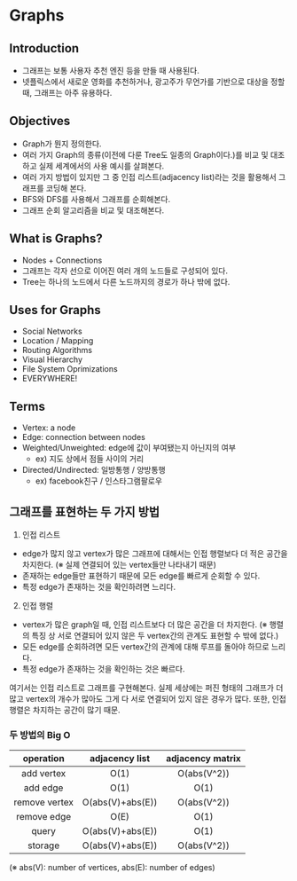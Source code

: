 # Graphs

## Introduction

- 그래프는 보통 사용자 추천 엔진 등을 만들 때 사용된다.
- 넷플릭스에서 새로운 영화를 추천하거나, 광고주가 무언가를 기반으로 대상을 정할 때, 그래프는 아주 유용하다.

## Objectives

- Graph가 뭔지 정의한다.
- 여러 가지 Graph의 종류(이전에 다룬 Tree도 일종의 Graph이다.)를 비교 및 대조하고 실제 세계에서의 사용 예시를 살펴본다.
- 여러 가지 방법이 있지만 그 중 인접 리스트(adjacency list)라는 것을 활용해서 그래프를 코딩해 본다.
- BFS와 DFS를 사용해서 그래프를 순회해본다.
- 그래프 순회 알고리즘을 비교 및 대조해본다.

## What is Graphs?

- Nodes + Connections
- 그래프는 각자 선으로 이어진 여러 개의 노드들로 구성되어 있다.
- Tree는 하나의 노드에서 다른 노드까지의 경로가 하나 밖에 없다.

## Uses for Graphs

- Social Networks
- Location / Mapping
- Routing Algorithms
- Visual Hierarchy
- File System Oprimizations
- EVERYWHERE!

## Terms

- Vertex: a node
- Edge: connection between nodes
- Weighted/Unweighted: edge에 값이 부여됐는지 아닌지의 여부
  - ex) 지도 상에서 점들 사이의 거리
- Directed/Undirected: 일방통행 / 양방통행
  - ex) facebook친구 / 인스타그램팔로우

## 그래프를 표현하는 두 가지 방법

1. 인접 리스트

- edge가 많지 않고 vertex가 많은 그래프에 대해서는 인접 행렬보다 더 적은 공간을 차지한다.
  (※ 실제 연결되어 있는 vertex들만 나타내기 때문)
- 존재하는 edge들만 표현하기 때문에 모든 edge를 빠르게 순회할 수 있다.
- 특정 edge가 존재하는 것을 확인하려면 느리다.

2. 인접 행렬

- vertex가 많은 graph일 때, 인접 리스트보다 더 많은 공간을 더 차지한다.
  (※ 행렬의 특징 상 서로 연결되어 있지 않은 두 vertex간의 관계도 표현할 수 밖에 없다.)
- 모든 edge를 순회하려면 모든 vertex간의 관계에 대해 루프를 돌아야 하므로 느리다.
- 특정 edge가 존재하는 것을 확인하는 것은 빠르다.

여기서는 인접 리스트로 그래프를 구현해본다.
실제 세상에는 퍼진 형태의 그래프가 더 많고 vertex의 개수가 많아도 그게 다 서로 연결되어 있지 않은 경우가 많다. 또한, 인접 행렬은 차지하는 공간이 많기 때문.

### 두 방법의 Big O

|   operation   |  adjacency list  | adjacency matrix |
| :-----------: | :--------------: | :--------------: |
|  add vertex   |       O(1)       |   O(abs(V^2))    |
|   add edge    |       O(1)       |       O(1)       |
| remove vertex | O(abs(V)+abs(E)) |   O(abs(V^2))    |
|  remove edge  |       O(E)       |       O(1)       |
|     query     | O(abs(V)+abs(E)) |       O(1)       |
|    storage    | O(abs(V)+abs(E)) |   O(abs(V^2))    |

(※ abs(V): number of vertices, abs(E): number of edges)
